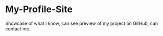 # My-Profile-Site
Showcase of what i know, can see preview of my project on GitHub, can contact me..
